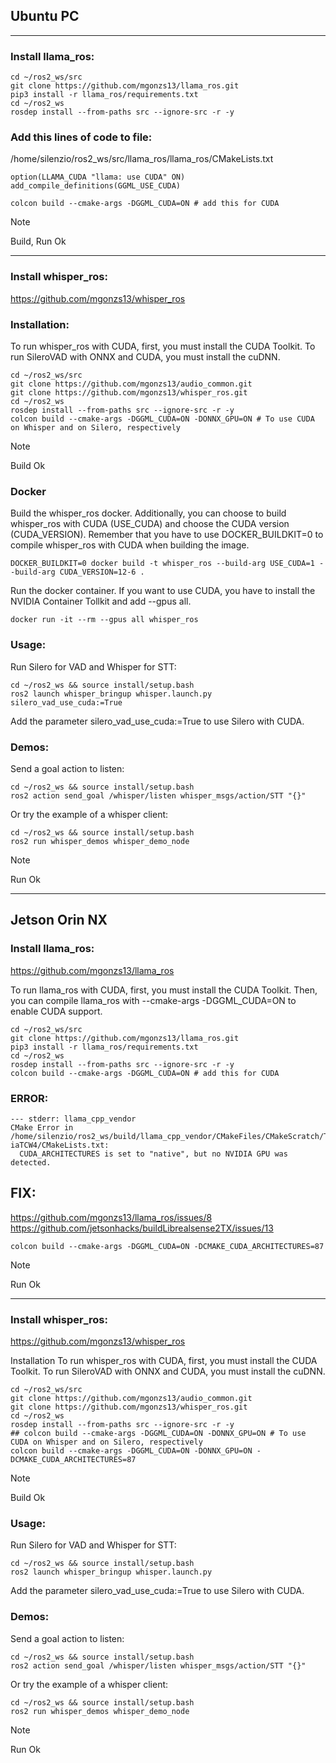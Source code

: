 ## Ubuntu PC
________

### Install llama_ros:

```
cd ~/ros2_ws/src
git clone https://github.com/mgonzs13/llama_ros.git
pip3 install -r llama_ros/requirements.txt
cd ~/ros2_ws
rosdep install --from-paths src --ignore-src -r -y
```

### Add this lines of code to file: 
/home/silenzio/ros2_ws/src/llama_ros/llama_ros/CMakeLists.txt

```
option(LLAMA_CUDA "llama: use CUDA" ON)
add_compile_definitions(GGML_USE_CUDA)
```

```
colcon build --cmake-args -DGGML_CUDA=ON # add this for CUDA
```
> [!NOTE]
> Build, Run Ok
____

### Install whisper_ros:
https://github.com/mgonzs13/whisper_ros

### Installation:
To run whisper_ros with CUDA, first, you must install the CUDA Toolkit. To run SileroVAD with ONNX and CUDA, you must install the cuDNN.

```
cd ~/ros2_ws/src
git clone https://github.com/mgonzs13/audio_common.git
git clone https://github.com/mgonzs13/whisper_ros.git
cd ~/ros2_ws
rosdep install --from-paths src --ignore-src -r -y
colcon build --cmake-args -DGGML_CUDA=ON -DONNX_GPU=ON # To use CUDA on Whisper and on Silero, respectively
```
> [!NOTE]
> Build Ok

### Docker
Build the whisper_ros docker. Additionally, you can choose to build whisper_ros with CUDA (USE_CUDA) and choose the CUDA version (CUDA_VERSION). Remember that you have to use DOCKER_BUILDKIT=0 to compile whisper_ros with CUDA when building the image.
```
DOCKER_BUILDKIT=0 docker build -t whisper_ros --build-arg USE_CUDA=1 --build-arg CUDA_VERSION=12-6 .
```
Run the docker container. If you want to use CUDA, you have to install the NVIDIA Container Tollkit and add --gpus all.
```
docker run -it --rm --gpus all whisper_ros
```

### Usage:
Run Silero for VAD and Whisper for STT:

```
cd ~/ros2_ws && source install/setup.bash
ros2 launch whisper_bringup whisper.launch.py silero_vad_use_cuda:=True
```
Add the parameter silero_vad_use_cuda:=True to use Silero with CUDA.

### Demos:
Send a goal action to listen:

```
cd ~/ros2_ws && source install/setup.bash
ros2 action send_goal /whisper/listen whisper_msgs/action/STT "{}"
```

Or try the example of a whisper client:
```
cd ~/ros2_ws && source install/setup.bash
ros2 run whisper_demos whisper_demo_node
```

> [!NOTE]
> Run Ok

________

## Jetson Orin NX

### Install llama_ros:
https://github.com/mgonzs13/llama_ros

To run llama_ros with CUDA, first, you must install the CUDA Toolkit. Then, you can compile llama_ros with --cmake-args -DGGML_CUDA=ON to enable CUDA support.

```
cd ~/ros2_ws/src
git clone https://github.com/mgonzs13/llama_ros.git
pip3 install -r llama_ros/requirements.txt
cd ~/ros2_ws
rosdep install --from-paths src --ignore-src -r -y
colcon build --cmake-args -DGGML_CUDA=ON # add this for CUDA
```

### ERROR:
```
--- stderr: llama_cpp_vendor                         
CMake Error in /home/silenzio/ros2_ws/build/llama_cpp_vendor/CMakeFiles/CMakeScratch/TryCompile-iaTCW4/CMakeLists.txt:
  CUDA_ARCHITECTURES is set to "native", but no NVIDIA GPU was detected.
```
## FIX:
https://github.com/mgonzs13/llama_ros/issues/8
https://github.com/jetsonhacks/buildLibrealsense2TX/issues/13

```
colcon build --cmake-args -DGGML_CUDA=ON -DCMAKE_CUDA_ARCHITECTURES=87
```

> [!NOTE]
> Run Ok

_____

### Install whisper_ros:
https://github.com/mgonzs13/whisper_ros


Installation
To run whisper_ros with CUDA, first, you must install the CUDA Toolkit. To run SileroVAD with ONNX and CUDA, you must install the cuDNN.

```
cd ~/ros2_ws/src
git clone https://github.com/mgonzs13/audio_common.git
git clone https://github.com/mgonzs13/whisper_ros.git
cd ~/ros2_ws
rosdep install --from-paths src --ignore-src -r -y
## colcon build --cmake-args -DGGML_CUDA=ON -DONNX_GPU=ON # To use CUDA on Whisper and on Silero, respectively
colcon build --cmake-args -DGGML_CUDA=ON -DONNX_GPU=ON -DCMAKE_CUDA_ARCHITECTURES=87
```
> [!NOTE]
> Build Ok

### Usage:
Run Silero for VAD and Whisper for STT:

```
cd ~/ros2_ws && source install/setup.bash
ros2 launch whisper_bringup whisper.launch.py
```
Add the parameter silero_vad_use_cuda:=True to use Silero with CUDA.

### Demos:
Send a goal action to listen:

```
cd ~/ros2_ws && source install/setup.bash
ros2 action send_goal /whisper/listen whisper_msgs/action/STT "{}"
```

Or try the example of a whisper client:
```
cd ~/ros2_ws && source install/setup.bash
ros2 run whisper_demos whisper_demo_node
```

> [!NOTE]
> Run Ok
